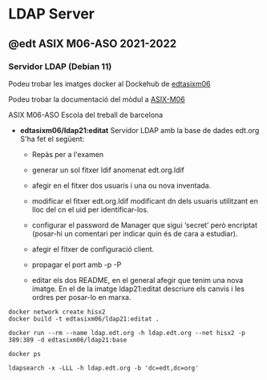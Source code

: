 # LDAP Server
## @edt ASIX M06-ASO 2021-2022
### Servidor LDAP (Debian 11)

Podeu trobar les imatges docker al Dockehub de [edtasixm06](https://hub.docker.com/u/edtasixm06/)

Podeu trobar la documentació del mòdul a [ASIX-M06](https://sites.google.com/site/asixm06edt/)

ASIX M06-ASO Escola del treball de barcelona


 * **edtasixm06/ldap21:editat** Servidor LDAP amb la base de dades edt.org
   S'ha fet el següent:
   
   * Repàs per a l'examen

   * generar un sol fitxer ldif anomenat edt.org.ldif
   * afegir en el fitxer dos usuaris i una ou nova inventada.
   * modificar el fitxer edt.org.ldif  modificant dn dels usuaris
     utilitzant en lloc del cn el uid per identificar-los. 
   * configurar el password de Manager que sigui ‘secret’ però 
     encriptat (posar-hi un comentari per indicar quin és de cara a estudiar).
   * afegir el fitxer de configuració client.
   * propagar el port amb -p -P
   * editar els dos README, en el general afegir que tenim una nova imatge. 
     En el de la imatge ldap21:editat descriure els canvis i les ordres 
     per posar-lo en marxa.


```
docker network create hisx2
docker build -t edtasixm06/ldap21:editat .

docker run --rm --name ldap.edt.org -h ldap.edt.org --net hisx2 -p 389:389 -d edtasixm06/ldap21:base

docker ps

ldapsearch -x -LLL -h ldap.edt.org -b 'dc=edt,dc=org'
``` 


